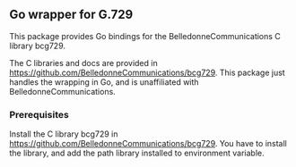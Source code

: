 ## Go wrapper for G.729

This package provides Go bindings for the BelledonneCommunications C library bcg729.

The C libraries and docs are provided in https://github.com/BelledonneCommunications/bcg729.
This package just handles the wrapping in Go, and is unaffiliated with BelledonneCommunications.

### Prerequisites

Install the C library bcg729 in  https://github.com/BelledonneCommunications/bcg729.
You have to install the library, and add the path library installed to environment variable.


